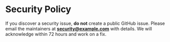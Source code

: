 # Security Policy

If you discover a security issue, **do not** create a public GitHub issue.
Please email the maintainers at **security@example.com** with details.
We will acknowledge within 72 hours and work on a fix.
